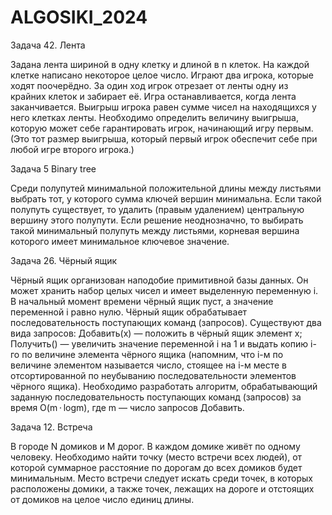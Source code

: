 # ALGOSIKI_2024
Задача 42. Лента

Задана лента шириной в одну клетку и длиной в n клеток. На каждой клетке написано некоторое целое число. Играют два игрока, которые ходят поочерёдно. За один ход игрок отрезает от ленты одну из крайних клеток и забирает её. Игра останавливается, когда лента заканчивается. Выигрыш игрока равен сумме чисел на находящихся у него клетках ленты. Необходимо определить величину выигрыша, которую может себе гарантировать игрок, начинающий игру первым. (Это тот размер выигрыша, который первый игрок обеспечит себе при любой игре второго игрока.)

Задача 5 Binary tree 

Среди полупутей минимальной положительной длины между листь­ями выбрать тот, у которого сумма ключей вершин минимальна. Если такой полупуть существует, то удалить (правым удалением) центральную вершину этого полупути. Если решение неоднозначно, то выбирать такой минимальный полупуть между листьями, корневая вершина которого имеет минимальное ключевое значение.

 Задача 26. Чёрный ящик
 
Чёрный ящик организован наподобие примитивной базы данных. Он может хранить набор целых чисел и имеет выделенную переменную i. В начальный момент времени чёрный ящик пуст, а значение переменной i равно нулю. Чёрный ящик обрабатывает последовательность поступающих команд (запросов). Существуют два вида запросов: Добавить(x) — положить в чёрный ящик элемент x; Получить() — увеличить значение переменной i на 1 и выдать копию i-го по величине элемента чёрного ящика (напомним, что i-м по величине элементом называется число, стоящее на i-м месте в отсортированной по неубыванию последовательности элементов чёрного ящика). Необходимо разработать алгоритм, обрабатывающий заданную последовательность поступающих команд (запросов) за время O(m ⋅ logm), где m — число запросов Добавить.

Задача 12. Встреча

В городе N домиков и M дорог. В каждом домике живёт по одному человеку. Необходимо найти точку (место встречи всех людей), от которой суммарное расстояние по дорогам до всех домиков будет минимальным. Место встречи следует искать среди точек, в которых расположены домики, а также точек, лежащих на дороге и отстоящих от домиков на целое число единиц длины.
